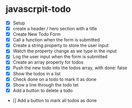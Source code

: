 # javascrpit-todo

* [x] Setup
* [x] create a header / hero section with a title
* [x] Create New Todo Form
* [x] Call a function when the form is submitted
* [x] Create a string property to store the user input
* [x] Watch the property change as we type in the input
* [x] Log the user input when the form is submitted
* [x] Create an array property for todos
* [x] Push the new todo into the todos array, with done: false
* [x] Show the todos in a list
* [x] Check done on a todo to mark it as done
* [x] Show a line through the todo tet
* [x] Add a button to delete a todo
* [] Add a button to mark all todos as done